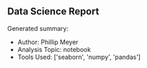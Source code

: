 ## Data Science Report

Generated summary:

- Author: Phillip Meyer
- Analysis Topic: notebook
- Tools Used: ['seaborn', 'numpy', 'pandas']
